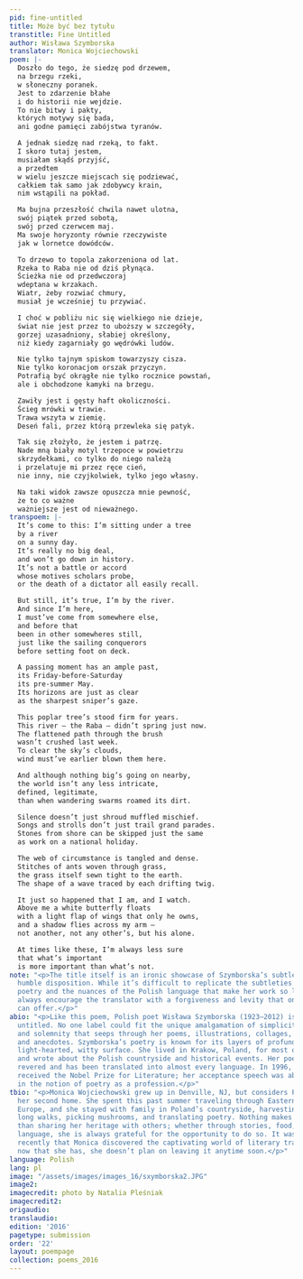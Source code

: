 ```yaml
---
pid: fine-untitled
title: Może być bez tytułu
transtitle: Fine Untitled
author: Wisława Szymborska
translator: Monica Wojciechowski
poem: |-
  Doszło do tego, że siedzę pod drzewem,
  na brzegu rzeki,
  w słoneczny poranek.
  Jest to zdarzenie błahe
  i do historii nie wejdzie.
  To nie bitwy i pakty,
  których motywy się bada,
  ani godne pamięci zabójstwa tyranów.

  A jednak siedzę nad rzeką, to fakt.
  I skoro tutaj jestem,
  musiałam skądś przyjść,
  a przedtem
  w wielu jeszcze miejscach się podziewać,
  całkiem tak samo jak zdobywcy krain,
  nim wstąpili na pokład.

  Ma bujna przeszłość chwila nawet ulotna,
  swój piątek przed sobotą,
  swój przed czerwcem maj.
  Ma swoje horyzonty równie rzeczywiste
  jak w lornetce dowódców.

  To drzewo to topola zakorzeniona od lat.
  Rzeka to Raba nie od dziś płynąca.
  Ścieżka nie od przedwczoraj
  wdeptana w krzakach.
  Wiatr, żeby rozwiać chmury,
  musiał je wcześniej tu przywiać.

  I choć w pobliżu nic się wielkiego nie dzieje,
  świat nie jest przez to uboższy w szczegóły,
  gorzej uzasadniony, słabiej określony,
  niż kiedy zagarniały go wędrówki ludów.

  Nie tylko tajnym spiskom towarzyszy cisza.
  Nie tylko koronacjom orszak przyczyn.
  Potrafią być okrągłe nie tylko rocznice powstań,
  ale i obchodzone kamyki na brzegu.

  Zawiły jest i gęsty haft okoliczności.
  Ścieg mrówki w trawie.
  Trawa wszyta w ziemię.
  Deseń fali, przez którą przewleka się patyk.

  Tak się złożyło, że jestem i patrzę.
  Nade mną biały motyl trzepoce w powietrzu
  skrzydełkami, co tylko do niego należą
  i przelatuje mi przez ręce cień,
  nie inny, nie czyjkolwiek, tylko jego własny.

  Na taki widok zawsze opuszcza mnie pewność,
  że to co ważne
  ważniejsze jest od nieważnego.
transpoem: |-
  It’s come to this: I’m sitting under a tree
  by a river
  on a sunny day.
  It’s really no big deal,
  and won’t go down in history.
  It’s not a battle or accord
  whose motives scholars probe,
  or the death of a dictator all easily recall.

  But still, it’s true, I’m by the river.
  And since I’m here,
  I must’ve come from somewhere else,
  and before that
  been in other somewheres still,
  just like the sailing conquerors
  before setting foot on deck.

  A passing moment has an ample past,
  its Friday-before-Saturday
  its pre-summer May.
  Its horizons are just as clear
  as the sharpest sniper’s gaze.

  This poplar tree’s stood firm for years.
  This river — the Raba — didn’t spring just now.
  The flattened path through the brush
  wasn’t crushed last week.
  To clear the sky’s clouds,
  wind must’ve earlier blown them here.

  And although nothing big’s going on nearby,
  the world isn’t any less intricate,
  defined, legitimate,
  than when wandering swarms roamed its dirt.

  Silence doesn’t just shroud muffled mischief.
  Songs and strolls don’t just trail grand parades.
  Stones from shore can be skipped just the same
  as work on a national holiday.

  The web of circumstance is tangled and dense.
  Stitches of ants woven through grass,
  the grass itself sewn tight to the earth.
  The shape of a wave traced by each drifting twig.

  It just so happened that I am, and I watch.
  Above me a white butterfly floats
  with a light flap of wings that only he owns,
  and a shadow flies across my arm —
  not another, not any other’s, but his alone.

  At times like these, I’m always less sure
  that what’s important
  is more important than what’s not.
note: "<p>The title itself is an ironic showcase of Szymborska’s subtle irony and
  humble disposition. While it’s difficult to replicate the subtleties of Szymborska’s
  poetry and the nuances of the Polish language that make her work so light, her words
  always encourage the translator with a forgiveness and levity that only Szymborska
  can offer.</p>"
abio: "<p>Like this poem, Polish poet Wisława Szymborska (1923–2012) is just fine
  untitled. No one label could fit the unique amalgamation of simplicity, sincerity,
  and solemnity that seeps through her poems, illustrations, collages, photographs,
  and anecdotes. Szymborska’s poetry is known for its layers of profundity under a
  light-hearted, witty surface. She lived in Krakow, Poland, for most of her life
  and wrote about the Polish countryside and historical events. Her poetry is internationally
  revered and has been translated into almost every language. In 1996, Szymborska
  received the Nobel Prize for Literature; her acceptance speech was about the irony
  in the notion of poetry as a profession.</p>"
tbio: "<p>Monica Wojciechowski grew up in Denville, NJ, but considers Poland to be
  her second home. She spent this past summer traveling through Eastern and Central
  Europe, and she stayed with family in Poland’s countryside, harvesting fruit, taking
  long walks, picking mushrooms, and translating poetry. Nothing makes Monica happier
  than sharing her heritage with others; whether through stories, food, music, or
  language, she is always grateful for the opportunity to do so. It was not until
  recently that Monica discovered the captivating world of literary translation, but
  now that she has, she doesn’t plan on leaving it anytime soon.</p>"
language: Polish
lang: pl
image: "/assets/images/images_16/sxymborska2.JPG"
image2:
imagecredit: photo by Natalia Pleśniak
imagecredit2:
origaudio:
translaudio:
edition: '2016'
pagetype: submission
order: '22'
layout: poempage
collection: poems_2016
---
```

